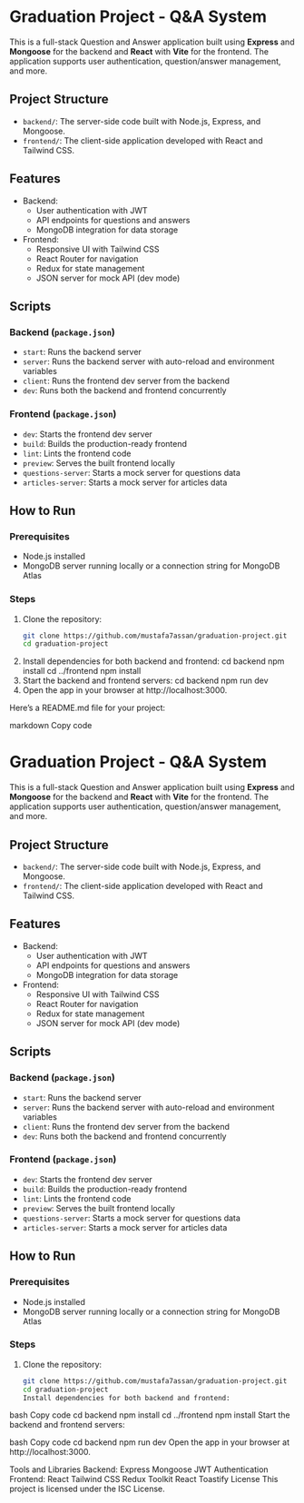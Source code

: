 # Graduation Project - Q&A System

This is a full-stack Question and Answer application built using **Express** and **Mongoose** for the backend and **React** with **Vite** for the frontend. The application supports user authentication, question/answer management, and more.

## Project Structure

- `backend/`: The server-side code built with Node.js, Express, and Mongoose.
- `frontend/`: The client-side application developed with React and Tailwind CSS.

## Features

- Backend:
  - User authentication with JWT
  - API endpoints for questions and answers
  - MongoDB integration for data storage
- Frontend:
  - Responsive UI with Tailwind CSS
  - React Router for navigation
  - Redux for state management
  - JSON server for mock API (dev mode)

## Scripts

### Backend (`package.json`)

- `start`: Runs the backend server
- `server`: Runs the backend server with auto-reload and environment variables
- `client`: Runs the frontend dev server from the backend
- `dev`: Runs both the backend and frontend concurrently

### Frontend (`package.json`)

- `dev`: Starts the frontend dev server
- `build`: Builds the production-ready frontend
- `lint`: Lints the frontend code
- `preview`: Serves the built frontend locally
- `questions-server`: Starts a mock server for questions data
- `articles-server`: Starts a mock server for articles data

## How to Run

### Prerequisites

- Node.js installed
- MongoDB server running locally or a connection string for MongoDB Atlas

### Steps

1. Clone the repository:
   ```bash
   git clone https://github.com/mustafa7assan/graduation-project.git
   cd graduation-project
   ```
2. Install dependencies for both backend and frontend:
   cd backend
   npm install
   cd ../frontend
   npm install
3. Start the backend and frontend servers:
   cd backend
   npm run dev
4. Open the app in your browser at http://localhost:3000.

Here’s a README.md file for your project:

markdown
Copy code

# Graduation Project - Q&A System

This is a full-stack Question and Answer application built using **Express** and **Mongoose** for the backend and **React** with **Vite** for the frontend. The application supports user authentication, question/answer management, and more.

## Project Structure

- `backend/`: The server-side code built with Node.js, Express, and Mongoose.
- `frontend/`: The client-side application developed with React and Tailwind CSS.

## Features

- Backend:
  - User authentication with JWT
  - API endpoints for questions and answers
  - MongoDB integration for data storage
- Frontend:
  - Responsive UI with Tailwind CSS
  - React Router for navigation
  - Redux for state management
  - JSON server for mock API (dev mode)

## Scripts

### Backend (`package.json`)

- `start`: Runs the backend server
- `server`: Runs the backend server with auto-reload and environment variables
- `client`: Runs the frontend dev server from the backend
- `dev`: Runs both the backend and frontend concurrently

### Frontend (`package.json`)

- `dev`: Starts the frontend dev server
- `build`: Builds the production-ready frontend
- `lint`: Lints the frontend code
- `preview`: Serves the built frontend locally
- `questions-server`: Starts a mock server for questions data
- `articles-server`: Starts a mock server for articles data

## How to Run

### Prerequisites

- Node.js installed
- MongoDB server running locally or a connection string for MongoDB Atlas

### Steps

1. Clone the repository:
   ```bash
   git clone https://github.com/mustafa7assan/graduation-project.git
   cd graduation-project
   Install dependencies for both backend and frontend:
   ```

bash
Copy code
cd backend
npm install
cd ../frontend
npm install
Start the backend and frontend servers:

bash
Copy code
cd backend
npm run dev
Open the app in your browser at http://localhost:3000.

Tools and Libraries
Backend:
Express
Mongoose
JWT Authentication
Frontend:
React
Tailwind CSS
Redux Toolkit
React Toastify
License
This project is licensed under the ISC License.
